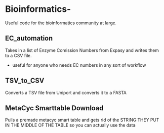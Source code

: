 # Bioinformatics-
Useful code for the bioinformatics community at large. 

## EC_automation 
Takes in a list of Enzyme Comission Numbers from Expasy and writes them to a CSV file. 
  - useful for anyone who needs EC numbers in any sort of workflow

## TSV_to_CSV 
Converts a TSV file from Uniport and converts it to a FASTA

## MetaCyc Smarttable Download 
Pulls a premade metacyc smart table and gets rid of the STRING THEY PUT IN THE MIDDLE OF THE TABLE so you can actually use the data
